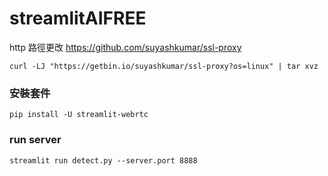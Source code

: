 # streamlitAIFREE

http 路徑更改
https://github.com/suyashkumar/ssl-proxy

```
curl -LJ "https://getbin.io/suyashkumar/ssl-proxy?os=linux" | tar xvz 
```

### 安裝套件
```
pip install -U streamlit-webrtc
```

### run server
```
streamlit run detect.py --server.port 8888
```
